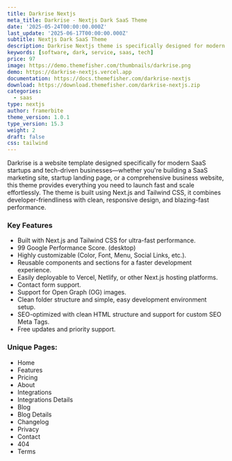 ```yaml
---
title: Darkrise Nextjs
meta_title: Darkrise - Nextjs Dark SaaS Theme
date: '2025-05-24T00:00:00.000Z'
last_update: '2025-06-17T00:00:00.000Z'
subtitle: Nextjs Dark SaaS Theme
description: Darkrise Nextjs theme is specifically designed for modern SaaS startups and tech-driven businesses.
keywords: [software, dark, service, saas, tech]
price: 97
image: https://demo.themefisher.com/thumbnails/darkrise.png
demo: https://darkrise-nextjs.vercel.app
documentation: https://docs.themefisher.com/darkrise-nextjs
download: https://download.themefisher.com/darkrise-nextjs.zip
categories:
  - saas
type: nextjs
author: framerbite
theme_version: 1.0.1
type_version: 15.3
weight: 2
draft: false
css: tailwind
---
```


Darkrise is a website template designed specifically for modern SaaS startups and tech-driven businesses—whether you're building a SaaS marketing site, startup landing page, or a comprehensive business website, this theme provides everything you need to launch fast and scale effortlessly. The theme is built using Next.js and Tailwind CSS, it combines developer-friendliness with clean, responsive design, and blazing-fast performance.

### Key Features

- Built with Next.js and Tailwind CSS for ultra-fast performance.
- 99 Google Performance Score. (desktop)
- Highly customizable (Color, Font, Menu, Social Links, etc.).
- Reusable components and sections for a faster development experience.
- Easily deployable to Vercel, Netlify, or other Next.js hosting platforms.
- Contact form support.
- Support for Open Graph (OG) images.
- Clean folder structure and simple, easy development environment setup.
- SEO-optimized with clean HTML structure and support for custom SEO Meta Tags.
- Free updates and priority support.


### Unique Pages:

- Home
- Features
- Pricing
- About
- Integrations
- Integrations Details
- Blog
- Blog Details
- Changelog
- Privacy
- Contact
- 404
- Terms
